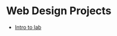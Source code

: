 # Web Design Projects

<ul>
    <li><a href="intro html/index.html" target="_blank">Intro to lab</a></li>
</ul>